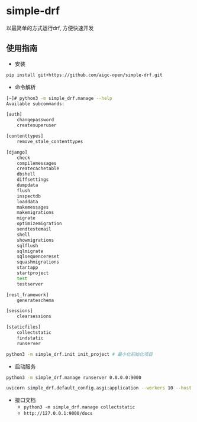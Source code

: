# simple-drf
以最简单的方式运行drf, 方便快速开发

## 使用指南
- 安装
```bash
pip install git+https://github.com/aigc-open/simple-drf.git
```
- 命令解析
```bash
[~]# python3 -m simple_drf.manage --help
Available subcommands:

[auth]
    changepassword
    createsuperuser

[contenttypes]
    remove_stale_contenttypes

[django]
    check
    compilemessages
    createcachetable
    dbshell
    diffsettings
    dumpdata
    flush
    inspectdb
    loaddata
    makemessages
    makemigrations
    migrate
    optimizemigration
    sendtestemail
    shell
    showmigrations
    sqlflush
    sqlmigrate
    sqlsequencereset
    squashmigrations
    startapp
    startproject
    test
    testserver

[rest_framework]
    generateschema

[sessions]
    clearsessions

[staticfiles]
    collectstatic
    findstatic
    runserver
```
```bash
python3 -m simple_drf.init init_project # 最小化初始化项目
```

- 启动服务
```bash
python3 -m simple_drf.manage runserver 0.0.0.0:9000
```

```bash
uvicorn simple_drf.default_config.asgi:application --workers 10 --host 0.0.0.0 --port 9000
```

- 接口文档
    - `python3 -m simple_drf.manage collectstatic`
    - `http://127.0.0.1:9000/docs`

